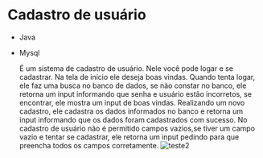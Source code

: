 # Cadastro de usuário
- Java
- Mysql

    É um sistema de cadastro de usuário. Nele você pode logar e se cadastrar. Na tela de início ele 
  deseja boas vindas.
    Quando tenta logar, ele faz uma busca no banco de dados, se não constar no banco, ele retorna um 
  input informando que senha e usuário estão incorretos, se encontrar, ele mostra um input de boas 
  vindas.
    Realizando um novo cadastro, ele cadastra os dados informados no banco e retorna um input 
  informando que os dados foram cadastrados com sucesso. No cadastro de usuário não é permitido 
  campos vazios,se tiver um campo vazio e tentar se cadastrar, ele retorna um input pedindo para 
  que preencha todos os campos corretamente.
  ![teste2](https://github.com/G4M4-X/Cadastro-usuario/assets/73545523/866375e4-87ca-462b-8d63-44fb5420ab57)
